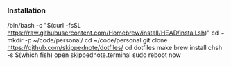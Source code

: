 ### Installation

/bin/bash -c "$(curl -fsSL https://raw.githubusercontent.com/Homebrew/install/HEAD/install.sh)"
cd ~
mkdir -p ~/code/personal/
cd ~/code/personal
git clone https://github.com/skippednote/dotfiles/
cd dotfiles
make
brew install
chsh -s $(which fish)
open skippednote.terminal
sudo reboot now
